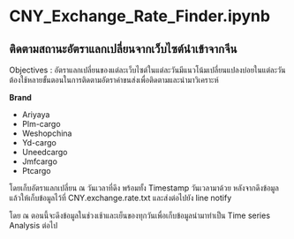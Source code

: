 # CNY_Exchange_Rate_Finder.ipynb
## ติดตามสถานะอัตราแลกเปลี่ยนจากเว็บไซต์นำเข้าจากจีน
Objectives : อัตราแลกเปลี่ยนของแต่ละเว็บไซต์ในแต่ละวันมีแนวโน้มเปลี่ยนแปลงบ่อยในแต่ละวัน ต้องใช้หลายขั้นตอนในการติดตามอัตราค่าขนส่งเพื่อติดตามและนำมาวิเคราะห์

**Brand**
- Ariyaya
- Plm-cargo
- Weshopchina
- Yd-cargo
- Uneedcargo
- Jmfcargo
- Ptcargo

โดยเก็บอัตราแลกเปลี่ยน ณ วันเวลาที่ดึง พร้อมทั้ง Timestamp วันเวลามาด้วย
หลังจากดึงข้อมูลแล้วให้เก็บข้อมูลไว้ที่ CNY.exchange.rate.txt 
และส่งต่อไปยัง line notify 

โดย ณ ตอนนี้จะดึงข้อมูลในช่วงเช้าและเย็นของทุกวันเพื่อเก็บข้อมูลนำมาทำเป็น Time series Analysis ต่อไป
